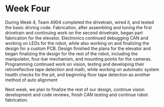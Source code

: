 <!--
Week Four
2019-2-02 12:00
2019 Season
During Week 4, Team 4904 completed the drivetrain, wired it, and tested the basic driving code.
-->

# Week Four

During Week 4, Team 4904 completed the drivetrain, wired it, and tested the basic driving code. Fabrication, after assembling and tuning the first drivetrain and continuing work on the second drivetrain, began part fabrication for the elevator. Electronics continued debugging CAN and working on LEDs for the robot, while also working on and finalizing the design for a custom PCB. Design finished the plans for the elevator and began finalizing the design for the rest of the robot, including the manipulator, four-bar mechanism, and mounting points for the cameras. Programming continued work on vision, testing and developing their retroreflective tape detection and math, while working on automatic system health checks for the pit, and beginning floor tape detection as another method of auto alignment

Next week, we plan to finalize the rest of our design, continue vision development and code reviews, finish CAN testing and continue robot fabrication.
